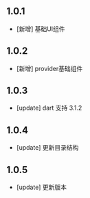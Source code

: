 <!--
 * @Author: your name
 * @Date: 2023-08-18 11:28:52
 * @LastEditTime: 2023-09-20 21:14:11
 * @LastEditors: lipeng 1162423147@qq.com
 * @Description: In User Settings Edit
 * @FilePath: /baseui/CHANGELOG.md
-->
## 1.0.1

* [新增] 基础UI组件


## 1.0.2

* [新增] provider基础组件


## 1.0.3 

* [update] dart 支持 3.1.2 

## 1.0.4 

* [update] 更新目录结构


## 1.0.5

* [update] 更新版本